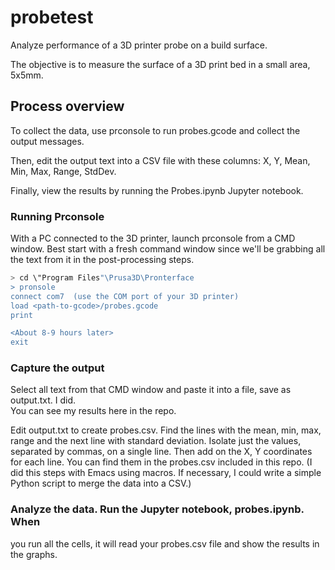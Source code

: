 # probetest
Analyze performance of a 3D printer probe on a build surface.

The objective is to measure the surface of a 3D print bed in a small area, 5x5mm.

## Process overview

To collect the data, use prconsole to run probes.gcode and collect the output messages.

Then, edit the output text into a CSV file with these columns:
X, Y, Mean, Min, Max, Range, StdDev.

Finally, view the results by running the Probes.ipynb Jupyter notebook.

### Running Prconsole
With a PC connected to the 3D printer, launch prconsole from a CMD window.  Best start with a fresh command window since we'll be
grabbing all the text from it in the post-processing steps.

```bash
> cd \"Program Files"\Prusa3D\Pronterface
> pronsole
connect com7  (use the COM port of your 3D printer)
load <path-to-gcode>/probes.gcode
print

<About 8-9 hours later>
exit
```

### Capture the output
Select all text from that CMD window and paste it into a file, save as output.txt.  I did.  
You can see my results here in the repo.

Edit output.txt to create probes.csv.  Find the lines with the mean,
min, max, range and the next line with standard deviation.  Isolate
just the values, separated by commas, on a single line.  Then add on
the X, Y coordinates for each line.  You can find them in the
probes.csv included in this repo.  (I did this steps with Emacs using
macros.  If necessary, I could write a simple Python script to merge
the data into a CSV.)

### Analyze the data.  Run the Jupyter notebook, probes.ipynb.  When
you run all the cells, it will read your probes.csv file and show the
results in the graphs.



